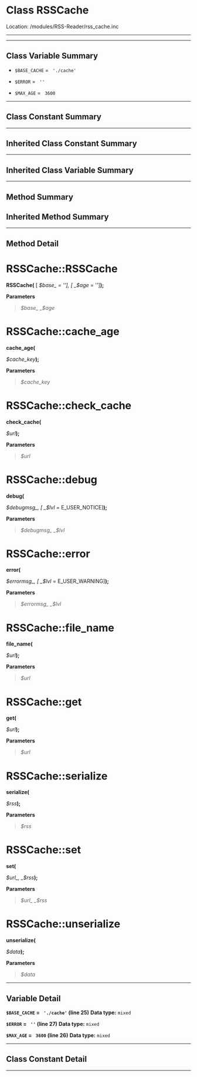 # Class RSSCache #





Location: /modules/RSS-Reader/rss\_cache.inc


---




---

## Class Variable Summary ##
  * `$BASE_CACHE` = ` './cache'`


  * `$ERROR` = ` ''`


  * `$MAX_AGE` = ` 3600`




---

## Class Constant Summary ##



---

## Inherited Class Constant Summary ##



---

## Inherited Class Variable Summary ##



---

## Method Summary ##


## Inherited Method Summary ##


---

## Method Detail ##



# RSSCache::RSSCache #

**RSSCache(**
[
_$base_ = ''], [
_$age_ = '']**);**





**Parameters**
> _$base_
> _$age_


# RSSCache::cache\_age #

**cache\_age(**

_$cache\_key_**);**





**Parameters**
> _$cache\_key_


# RSSCache::check\_cache #

**check\_cache(**

_$url_**);**





**Parameters**
> _$url_


# RSSCache::debug #

**debug(**

_$debugmsg_, [
_$lvl_ = E\_USER\_NOTICE]**);**





**Parameters**
> _$debugmsg_
> _$lvl_


# RSSCache::error #

**error(**

_$errormsg_, [
_$lvl_ = E\_USER\_WARNING]**);**





**Parameters**
> _$errormsg_
> _$lvl_


# RSSCache::file\_name #

**file\_name(**

_$url_**);**





**Parameters**
> _$url_


# RSSCache::get #

**get(**

_$url_**);**





**Parameters**
> _$url_


# RSSCache::serialize #

**serialize(**

_$rss_**);**





**Parameters**
> _$rss_


# RSSCache::set #

**set(**

_$url_, 
_$rss_**);**





**Parameters**
> _$url_
> _$rss_


# RSSCache::unserialize #

**unserialize(**

_$data_**);**





**Parameters**
> _$data_



---


## Variable Detail ##
**`$BASE_CACHE` = ` './cache'` (line 25)** **Data type:** `mixed`

**`$ERROR` = ` ''` (line 27)** **Data type:** `mixed`

**`$MAX_AGE` = ` 3600` (line 26)** **Data type:** `mixed`



---

## Class Constant Detail ##



---
